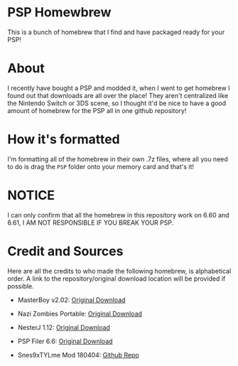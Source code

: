 # PSP Homewbrew
This is a bunch of homebrew that I find and have packaged ready for your PSP!

# About
I recently have bought a PSP and modded it, when I went to get homebrew I found out that downloads are all over the place! They aren't centralized like the Nintendo Switch or 3DS scene, so I thought it'd be nice to have a good amount of homebrew for the PSP all in one github repository!

# How it's formatted
I'm formatting all of the homebrew in their own .7z files, where all you need to do is drag the `PSP` folder onto your memory card and that's it!

# NOTICE
I can only confirm that all the homebrew in this repository work on 6.60 and 6.61, I AM NOT RESPONSIBLE IF YOU BREAK YOUR PSP.

# Credit and Sources
Here are all the credits to who made the following homebrew, is alphabetical order. A link to the repository/original download location will be provided if possible.

- MasterBoy v2.02: [Original Download](https://www.brewology.com/downloads/download.php?id=10988&mcid=1)

- Nazi Zombies Portable: [Original Download](https://wololo.net/downloads/index.php/download/1232)

- NesterJ 1.12: [Original Download](https://www.brewology.com/downloads/download.php?id=10829&mcid=1)

- PSP Filer 6.6: [Original Download](https://wololo.net/downloads/index.php/download/479)

- Snes9xTYLme Mod 180404: [Github Repo](https://github.com/esmjanus/snes9xTYL)

